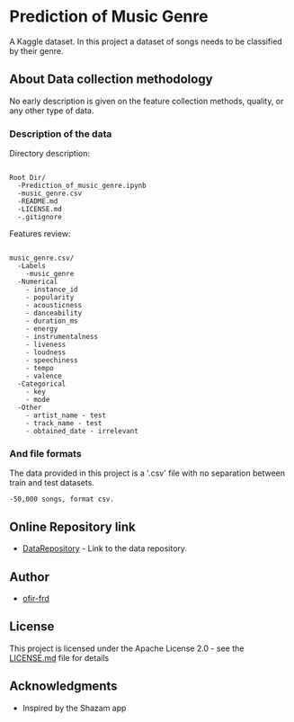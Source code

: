 # Prediction of Music Genre

A Kaggle dataset.
In this project a dataset of songs needs to be classified by their genre.


## About Data collection methodology

No early description is given on the feature collection methods, quality, or any other type of data.

### Description of the data

Directory description:

```

Root Dir/
  -Prediction_of_music_genre.ipynb
  -music_genre.csv
  -README.md
  -LICENSE.md
  -.gitignore

```

Features review:

```

music_genre.csv/
  -Labels
    -music_genre
  -Numerical
    - instance_id
    - popularity
    - acousticness
    - danceability
    - duration_ms
    - energy
    - instrumentalness
    - liveness
    - loudness
    - speechiness
    - tempo
    - valence
  -Categorical
    - key
    - mode
  -Other
    - artist_name - test
    - track_name - test
    - obtained_date - irrelevant

```


### And file formats

The data provided in this project is a '.csv' file with no separation between train and test datasets.
```
-50,000 songs, format csv.
```

## Online Repository link

* [DataRepository](https://www.kaggle.com/vicsuperman/prediction-of-music-genre) - Link to the data repository.

## Author

* [ofir-frd](https://github.com/ofir-frd)


## License

This project is licensed under the Apache License 2.0 - see the [LICENSE.md](https://github.com/ofir-frd/Prediction_of_Music_Genre/blob/main/LICENSE) file for details

## Acknowledgments

* Inspired by the Shazam app

